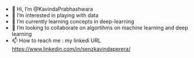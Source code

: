 - 👋 Hi, I’m @KavindaPrabhashwara
- 👀 I’m interested in playing with data
- 🌱 I’m currently learning concepts in deep-learning
- 💞️ I’m looking to collaborate on algortihms on machine learning and deep learning
- 📫 How to reach me : my linkedi URL https://www.linkedin.com/in/senzkavindaperera/

<!---
KavindaPrabhashwara/KavindaPrabhashwara is a ✨ special ✨ repository because its `README.md` (this file) appears on your GitHub profile.
You can click the Preview link to take a look at your changes.
--->
